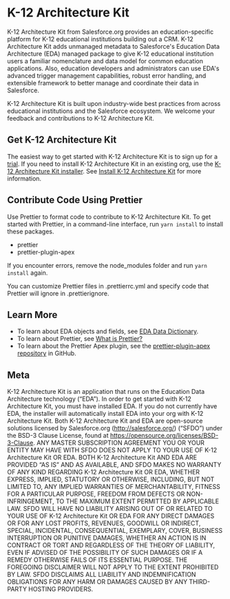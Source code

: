 # K-12 Architecture Kit

K-12 Architecture Kit from Salesforce.org provides an education-specific platform for K-12 educational institutions building out a CRM. K-12 Architecture Kit adds unmanaged metadata to Salesforce's Education Data Architecture (EDA) managed package to give K-12 educational institution users a familiar nomenclature and data model for common education applications. Also, education developers and administrators can use EDA's advanced trigger management capabilities, robust error handling, and extensible framework to better manage and coordinate their data in Salesforce.

K-12 Architecture Kit is built upon industry-wide best practices from across educational institutions and the Salesforce ecosystem. We welcome your feedback and contributions to K-12 Architecture Kit.

## Get K-12 Architecture Kit

The easiest way to get started with K-12 Architecture Kit is to sign up for a <a href="https://www.salesforce.org/trial/k12/" target="_blank">trial</a>. If you need to install K-12 Architecture Kit in an existing org, use the <a href="https://install.salesforce.org/products/k12" target="_blank">K-12 Architecture Kit installer</a>. See <a href="https://powerofus.force.com/s/article/K12-Install-K12" target="_blank">Install K-12 Architecture Kit</a> for more information.

## Contribute Code Using Prettier

Use Prettier to format code to contribute to K-12 Architecture Kit. To get started with Prettier, in a command-line interface, run `yarn install` to install these packages.

* prettier
* prettier-plugin-apex

If you encounter errors, remove the node_modules folder and run `yarn install` again.

You can customize Prettier files in .prettierrc.yml and specify code that Prettier will ignore in .prettierignore.

## Learn More

* To learn about EDA objects and fields, see <a href="https://powerofus.force.com/s/article/EDA-Data-Dictionary" target="_blank">EDA Data Dictionary</a>.
* To learn about Prettier, see <a href="https://prettier.io/docs/en/index.html" target="_blank">What is Prettier?</a>
* To learn about the Prettier Apex plugin, see the <a href="https://github.com/dangmai/prettier-plugin-apex" target="_blank">prettier-plugin-apex repository</a> in GitHub.

## Meta

K-12 Architecture Kit is an application that runs on the Education Data Architecture technology (“EDA”). In order to get started with K-12 Architecture Kit, you must have installed EDA. If you do not currently have EDA, the installer will automatically install EDA into your org with K-12 Architecture Kit. Both K-12 Architecture Kit and EDA are open-source solutions licensed by Salesforce.org (http://salesforce.org/) (“SFDO”) under the BSD-3 Clause License, found at https://opensource.org/licenses/BSD-3-Clause. ANY MASTER SUBSCRIPTION AGREEMENT YOU OR YOUR ENTITY MAY HAVE WITH SFDO DOES NOT APPLY TO YOUR USE OF K-12 Architecture Kit OR EDA. BOTH K-12 Architecture Kit AND EDA ARE PROVIDED “AS IS” AND AS AVAILABLE, AND SFDO MAKES NO WARRANTY OF ANY KIND REGARDING K-12 Architecture Kit OR EDA, WHETHER EXPRESS, IMPLIED, STATUTORY OR OTHERWISE, INCLUDING, BUT NOT LIMITED TO, ANY IMPLIED WARRANTIES OF MERCHANTABILITY, FITNESS FOR A PARTICULAR PURPOSE, FREEDOM FROM DEFECTS OR NON-INFRINGEMENT, TO THE MAXIMUM EXTENT PERMITTED BY APPLICABLE LAW.
SFDO WILL HAVE NO LIABILITY ARISING OUT OF OR RELATED TO YOUR USE OF K-12 Architecture Kit OR EDA FOR ANY DIRECT DAMAGES OR FOR ANY LOST PROFITS, REVENUES, GOODWILL OR INDIRECT, SPECIAL, INCIDENTAL, CONSEQUENTIAL, EXEMPLARY, COVER, BUSINESS INTERRUPTION OR PUNITIVE DAMAGES, WHETHER AN ACTION IS IN CONTRACT OR TORT AND REGARDLESS OF THE THEORY OF LIABILITY, EVEN IF ADVISED OF THE POSSIBILITY OF SUCH DAMAGES OR IF A REMEDY OTHERWISE FAILS OF ITS ESSENTIAL PURPOSE. THE FOREGOING DISCLAIMER WILL NOT APPLY TO THE EXTENT PROHIBITED BY LAW. SFDO DISCLAIMS ALL LIABILITY AND INDEMNIFICATION OBLIGATIONS FOR ANY HARM OR DAMAGES CAUSED BY ANY THIRD-PARTY HOSTING PROVIDERS.

